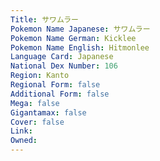 ```yaml
---
﻿Title: サワムラー
Pokemon Name Japanese: サワムラー
Pokemon Name German: Kicklee
Pokemon Name English: Hitmonlee
Language Card: Japanese
National Dex Number: 106
Region: Kanto
Regional Form: false
Additional Form: false
Mega: false
Gigantamax: false
Cover: false
Link: 
Owned: 
---
```

